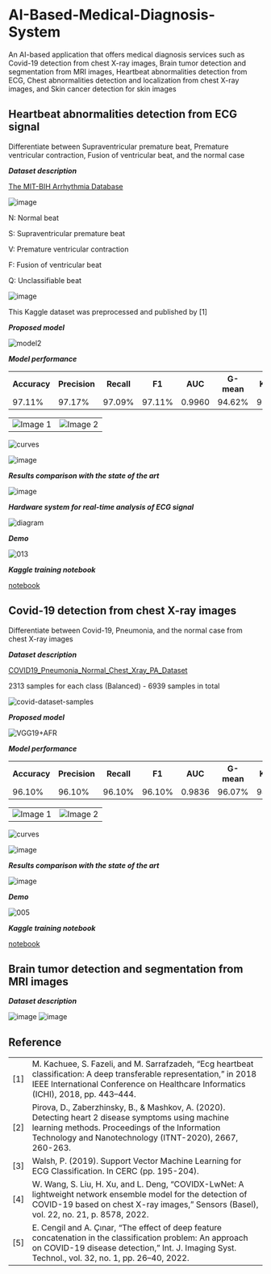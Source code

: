 # AI-Based-Medical-Diagnosis-System
An AI-based application that offers medical diagnosis services such as Covid-19 detection from chest X-ray images, Brain tumor detection and segmentation from MRI images, Heartbeat abnormalities detection from ECG, Chest abnormalities detection and localization from chest X-ray images, and Skin cancer detection for skin images

Heartbeat abnormalities detection from ECG signal
--

Differentiate between Supraventricular premature beat, Premature ventricular contraction, Fusion of ventricular beat, and the normal case 

***Dataset description***

[The MIT-BIH Arrhythmia Database](https://www.kaggle.com/datasets/shayanfazeli/heartbeat) 

![image](https://github.com/mohdakrory/AI-Based-Medical-Diagnosis-System/assets/67663339/b2606578-813a-421c-a48f-ed5ac160bdbe)

N: Normal beat 

S: Supraventricular premature beat

V: Premature ventricular contraction

F: Fusion of ventricular beat

Q: Unclassifiable beat

![image](https://github.com/mohdakrory/AI-Based-Medical-Diagnosis-System/assets/67663339/98566aff-4822-4f31-829a-09a097fcf59c)

This Kaggle dataset was preprocessed and published by [1] 

***Proposed model***

![model2](https://github.com/mohdakrory/AI-Based-Medical-Diagnosis-System/assets/67663339/4d01f247-5cd4-4eeb-bf1f-47c542626840)

***Model performance*** 

<table>
  <tr>
    <th>Accuracy</th>
    <th>Precision</th>
    <th>Recall</th>
    <th>F1</th>
    <th>AUC</th>
    <th>G-mean</th>
    <th>Kappa</th>
  </tr>
  <tr>
    <td>97.11%</td>
    <td>97.17%</td>
    <td>97.09%</td>
    <td>97.11%</td>
    <td>0.9960</td>
    <td>94.62%</td>
    <td>90.94%</td>
  </tr>
</table>

<table>
  <tr>
    <td>
      <img src="https://github.com/mohdakrory/AI-Based-Medical-Diagnosis-System/assets/67663339/921f10ed-c06c-4a3b-bde5-a2a54c5e0de3" alt="Image 1">
    </td>
    <td>
      <img src="https://github.com/mohdakrory/AI-Based-Medical-Diagnosis-System/assets/67663339/b0d74e90-6ce9-4126-a879-e4650cf9dfe6" alt="Image 2">
    </td>
  </tr>
</table>

![curves](https://github.com/mohdakrory/AI-Based-Medical-Diagnosis-System/assets/67663339/f52c18c4-aa5b-41e5-85e6-22e9f3780f23)

![image](https://github.com/mohdakrory/AI-Based-Medical-Diagnosis-System/assets/67663339/9a0b69a4-05bd-4161-a83b-c80ce833863d)

***Results comparison with the state of the art***

![image](https://github.com/mohdakrory/AI-Based-Medical-Diagnosis-System/assets/67663339/cb0dc9d5-3965-4ed6-a825-b60d5dbafd07)

***Hardware system for real-time analysis of ECG signal***

![diagram](https://github.com/mohdakrory/AI-Based-Medical-Diagnosis-System/assets/67663339/59af1a62-55cd-421a-bc3d-8f7ed82d4705)

***Demo***

![013](https://github.com/mohdakrory/AI-Based-Medical-Diagnosis-System/assets/67663339/47500e6a-a202-4078-959f-4774a023af71)

***Kaggle training notebook***

[notebook](https://www.kaggle.com/code/mohamedeldakrory8/heartbeat-classification-from-ecg-graduation)

Covid-19 detection from chest X-ray images 
--

Differentiate between Covid-19, Pneumonia, and the normal case from chest X-ray images

***Dataset description***

[COVID19_Pneumonia_Normal_Chest_Xray_PA_Dataset](https://www.kaggle.com/datasets/amanullahasraf/covid19-pneumonia-normal-chest-xray-pa-dataset)

2313 samples for each class (Balanced) - 
6939 samples in total

![covid-dataset-samples](https://github.com/mohdakrory/AI-Based-Medical-Diagnosis-System/assets/67663339/9f8e348d-a40b-457f-b023-77c6b8a7ce41)

***Proposed model***

![VGG19+AFR](https://github.com/mohdakrory/AI-Based-Medical-Diagnosis-System/assets/67663339/54d74ec0-8b0c-42d3-a933-e63de63da8be)

***Model performance*** 

<table>
  <tr>
    <th>Accuracy</th>
    <th>Precision</th>
    <th>Recall</th>
    <th>F1</th>
    <th>AUC</th>
    <th>G-mean</th>
    <th>Kappa</th>
  </tr>
  <tr>
    <td>96.10%</td>
    <td>96.10%</td>
    <td>96.10%</td>
    <td>96.10%</td>
    <td>0.9836</td>
    <td>96.07%</td>
    <td>94.15%</td>
  </tr>
</table>

<table>
  <tr>
    <td>
      <img src="https://github.com/mohdakrory/AI-Based-Medical-Diagnosis-System/assets/67663339/65d0d2d2-1c8d-4dd6-aeae-e1b96122da3a" alt="Image 1">
    </td>
    <td>
      <img src="https://github.com/mohdakrory/AI-Based-Medical-Diagnosis-System/assets/67663339/da7c46d9-3d4f-44aa-9f90-fdc5d6229dc3" alt="Image 2">
    </td>
  </tr>
</table>

![curves](https://github.com/mohdakrory/AI-Based-Medical-Diagnosis-System/assets/67663339/c1926be0-69b4-40fe-9006-d5e33e764303)

![image](https://github.com/mohdakrory/AI-Based-Medical-Diagnosis-System/assets/67663339/0b0674c2-d7dd-44a7-9dd6-660f23a696ac)

***Results comparison with the state of the art***

![image](https://github.com/mohdakrory/AI-Based-Medical-Diagnosis-System/assets/67663339/c81ec6f8-a2d0-40dd-822e-4eb74635ac20)

***Demo***

![005](https://github.com/mohdakrory/AI-Based-Medical-Diagnosis-System/assets/67663339/c6373823-5e02-4ec8-8c71-8447bc950733)

***Kaggle training notebook***

[notebook](https://www.kaggle.com/code/mohamedeldakrory8/covid-19-chest-x-ray-graduation)

Brain tumor detection and segmentation from MRI images
--

***Dataset description***

![image](https://github.com/mohdakrory/AI-Based-Medical-Diagnosis-System/assets/67663339/4ab77fde-e07c-41d7-8009-cdb8613b9f55)
![image](https://github.com/mohdakrory/AI-Based-Medical-Diagnosis-System/assets/67663339/10551bbf-85cb-4bff-b4ca-8d2810fdc124)


Reference
--

<table>
  <tr>
    <td>
      [1]
    </td>
    <td>
      M. Kachuee, S. Fazeli, and M. Sarrafzadeh, “Ecg heartbeat classification: A deep transferable representation,” in 2018 IEEE International Conference on Healthcare Informatics (ICHI), 2018, pp. 443–444.
    </td>
  </tr>

  <tr>
    <td>
      [2]
    </td>
    <td>
      Pirova, D., Zaberzhinsky, B., & Mashkov, A. (2020). Detecting heart 2 disease symptoms using machine learning methods. Proceedings of the Information Technology and Nanotechnology (ITNT-2020), 2667, 260-263.
    </td>
  </tr>

  <tr>
    <td>
      [3]
    </td>
    <td>
      Walsh, P. (2019). Support Vector Machine Learning for ECG Classification. In CERC (pp. 195-204).
    </td>
  </tr>

  <tr>
    <td>
      [4]
    </td>
    <td>
      W. Wang, S. Liu, H. Xu, and L. Deng, “COVIDX-LwNet: 	A lightweight network ensemble model for the detection of COVID-19 based on chest X-ray images,” Sensors (Basel), vol. 22, no. 21, p. 8578, 	2022.
    </td>
  </tr>

  <tr>
    <td>
      [5]
    </td>
    <td>
      E. Cengil and A. Çınar, “The effect of deep feature	concatenation in the classification problem: An approach on COVID-19 disease detection,” Int. J. 	Imaging Syst. Technol., vol. 32, no. 1, pp. 26–40, 	2022.
    </td>
  </tr>
  
</table>
